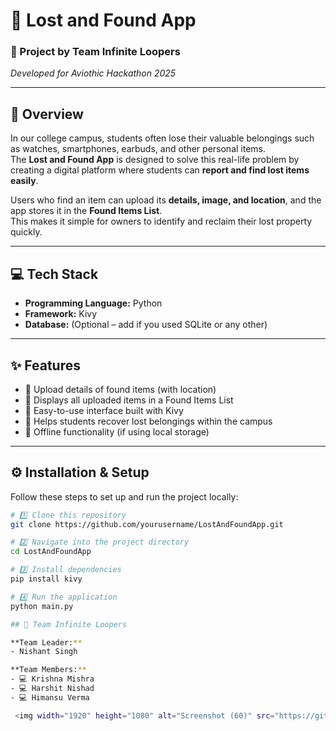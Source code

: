 # 📱 Lost and Found App

### 🏫 Project by Team Infinite Loopers
*Developed for Aviothic Hackathon 2025*

---

## 🧠 Overview

In our college campus, students often lose their valuable belongings such as watches, smartphones, earbuds, and other personal items.  
The **Lost and Found App** is designed to solve this real-life problem by creating a digital platform where students can **report and find lost items easily**.

Users who find an item can upload its **details, image, and location**, and the app stores it in the **Found Items List**.  
This makes it simple for owners to identify and reclaim their lost property quickly.

---

## 💻 Tech Stack

- **Programming Language:** Python  
- **Framework:** Kivy  
- **Database:** (Optional – add if you used SQLite or any other)  

---

## ✨ Features

- 📸 Upload details of found items (with location)  
- 📍 Displays all uploaded items in a Found Items List  
- 🔎 Easy-to-use interface built with Kivy  
- 🧭 Helps students recover lost belongings within the campus  
- 💾 Offline functionality (if using local storage)  

---

## ⚙️ Installation & Setup

Follow these steps to set up and run the project locally:

```bash
# 1️⃣ Clone this repository
git clone https://github.com/yourusername/LostAndFoundApp.git

# 2️⃣ Navigate into the project directory
cd LostAndFoundApp

# 3️⃣ Install dependencies
pip install kivy

# 4️⃣ Run the application
python main.py

## 👥 Team Infinite Loopers

**Team Leader:**  
- Nishant Singh  

**Team Members:**  
- 💻 Krishna Mishra  
- 💻 Harshit Nishad  
- 💻 Himansu Verma  

 <img width="1920" height="1080" alt="Screenshot (60)" src="https://github.com/user-attachments/assets/b37a2037-2ba3-4a3f-b021-5a395e054d08" />



